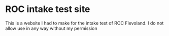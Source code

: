 # ROC intake test site
This is a website I had to make for the intake test of ROC Flevoland. I do not allow use in any way without my permission
